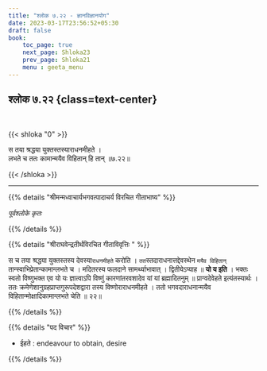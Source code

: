 ```yaml
---
title: "श्लोक ७.२२ - ज्ञानविज्ञानयोग"
date: 2023-03-17T23:56:52+05:30
draft: false
book:
    toc_page: true
    next_page: Shloka23
    prev_page: Shloka21
    menu : geeta_menu
---
```




## श्लोक ७.२२ {class=text-center}

<br/>

{{< shloka  "0"  >}}

स तया श्रद्धया युक्तस्तस्याराधनमीहते ।  
लभते च ततः कामान्मयैव विहितान् हि तान् ॥७.२२॥

{{< /shloka >}}

---


{{% details "श्रीमन्मध्वाचार्यभगवत्पादाचर्य विरचित  गीताभाष्य" %}}

*पूर्वश्लोके कृतः*

{{% /details %}}



{{% details "श्रीराघवेन्द्रतीर्थविरचित गीताविवृत्तिः " %}}

स च तया श्रद्धया युक्तस्तस्य देवस्या`राधनमीहते` करोति । 
`तत`स्तदाराधनात्तद्देवस्थेन `मयैव विहितान्‌` 
तान्स्वाभिप्रेतान्कामान्लभते च ।
मदितरस्य फलदाने सामर्थ्याभावात्‌ । 
द्वितीयेऽप्याह ॥ **यो य इति** ।
भक्तः स्वतो विष्णुभक्त एव यो यः ज्ञात्वाऽपि विष्णुं 
कारणांतरवशादेव यां 
यां ब्रह्मादितनुम्‌ ॥ प्राग्वदेवेहते इत्यंतस्यार्थः । ततः
क्रमेणेशानुग्रहप्राप्तगुरूपदेशद्वारा तस्य 
विष्णोराराधनमीहते । ततो
भगवदाराधनान्मयैव विहितान्मोक्षादिकामान्लभते चेति ॥ २२॥

{{% /details %}}



{{% details "पद विचार" %}}

- ईहते : endeavour to obtain, desire

{{% /details %}}
